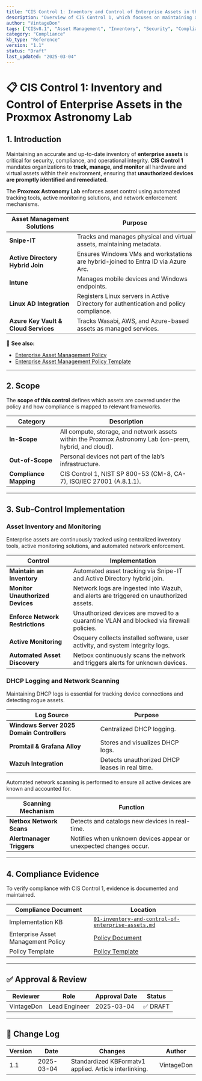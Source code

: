 ```yaml
---
title: "CIS Control 1: Inventory and Control of Enterprise Assets in the Proxmox Astronomy Lab"
description: "Overview of CIS Control 1, which focuses on maintaining an inventory of all enterprise assets and ensuring unauthorized devices are detected and managed."
author: "VintageDon"
tags: ["CISv8.1", "Asset Management", "Inventory", "Security", "Compliance"]
category: "Compliance"
kb_type: "Reference"
version: "1.1"
status: "Draft"
last_updated: "2025-03-04"
---
```


# **📋 CIS Control 1: Inventory and Control of Enterprise Assets in the Proxmox Astronomy Lab**

## **1. Introduction**

Maintaining an accurate and up-to-date inventory of **enterprise assets** is critical for security, compliance, and operational integrity. **CIS Control 1** mandates organizations to **track, manage, and monitor** all hardware and virtual assets within their environment, ensuring that **unauthorized devices are promptly identified and remediated**.

The **Proxmox Astronomy Lab** enforces asset control using automated tracking tools, active monitoring solutions, and network enforcement mechanisms.

| **Asset Management Solutions** | **Purpose** |
|--------------------------------|-------------|
| **Snipe-IT** | Tracks and manages physical and virtual assets, maintaining metadata. |
| **Active Directory Hybrid Join** | Ensures Windows VMs and workstations are hybrid-joined to Entra ID via Azure Arc. |
| **Intune** | Manages mobile devices and Windows endpoints. |
| **Linux AD Integration** | Registers Linux servers in Active Directory for authentication and policy compliance. |
| **Azure Key Vault & Cloud Services** | Tracks Wasabi, AWS, and Azure-based assets as managed services. |

📌 **See also:**

- [Enterprise Asset Management Policy](../cisv81-controls/cisv81-01-enterprise-asset-management-policy.md)
- [Enterprise Asset Management Policy Template](../cisv81-policy-templates/cisv81-01-inventory-and-control-of-enterprise-assets-template.md)

---

## **2. Scope**

The **scope of this control** defines which assets are covered under the policy and how compliance is mapped to relevant frameworks.

| **Category**  | **Description** |
|--------------|----------------|
| **In-Scope** | All compute, storage, and network assets within the Proxmox Astronomy Lab (on-prem, hybrid, and cloud). |
| **Out-of-Scope** | Personal devices not part of the lab’s infrastructure. |
| **Compliance Mapping** | CIS Control 1, NIST SP 800-53 (CM-8, CA-7), ISO/IEC 27001 (A.8.1.1). |

---

## **3. Sub-Control Implementation**

### **Asset Inventory and Monitoring**

Enterprise assets are continuously tracked using centralized inventory tools, active monitoring solutions, and automated network enforcement.

| **Control** | **Implementation** |
|------------|--------------------|
| **Maintain an Inventory** | Automated asset tracking via Snipe-IT and Active Directory hybrid join. |
| **Monitor Unauthorized Devices** | Network logs are ingested into Wazuh, and alerts are triggered on unauthorized assets. |
| **Enforce Network Restrictions** | Unauthorized devices are moved to a quarantine VLAN and blocked via firewall policies. |
| **Active Monitoring** | Osquery collects installed software, user activity, and system integrity logs. |
| **Automated Asset Discovery** | Netbox continuously scans the network and triggers alerts for unknown devices. |

### **DHCP Logging and Network Scanning**

Maintaining DHCP logs is essential for tracking device connections and detecting rogue assets.

| **Log Source** | **Purpose** |
|--------------|-------------|
| **Windows Server 2025 Domain Controllers** | Centralized DHCP logging. |
| **Promtail & Grafana Alloy** | Stores and visualizes DHCP logs. |
| **Wazuh Integration** | Detects unauthorized DHCP leases in real time. |

Automated network scanning is performed to ensure all active devices are known and accounted for.

| **Scanning Mechanism** | **Function** |
|----------------------|------------|
| **Netbox Network Scans** | Detects and catalogs new devices in real-time. |
| **Alertmanager Triggers** | Notifies when unknown devices appear or unexpected changes occur. |

---

## **4. Compliance Evidence**

To verify compliance with CIS Control 1, evidence is documented and maintained.

| **Compliance Document** | **Location** |
|------------------------|-------------|
| Implementation KB | [`01-inventory-and-control-of-enterprise-assets.md`](../docs/compliance-security/cisv8/1/) |
| Enterprise Asset Management Policy | [Policy Document](../cisv81-controls/cisv81-01-enterprise-asset-management-policy.md) |
| Policy Template | [Policy Template](../cisv81-policy-templates/cisv81-01-inventory-and-control-of-enterprise-assets-template.md) |

---

## **✅ Approval & Review**

| **Reviewer** | **Role** | **Approval Date** | **Status** |
|-------------|---------|------------------|------------|
| VintageDon | Lead Engineer | 2025-03-04 | ✅ DRAFT |

---

## **📜 Change Log**

| **Version** | **Date** | **Changes** | **Author** |
|------------|---------|-------------|------------|
| 1.1 | 2025-03-04 | Standardized KBFormatv1 applied. Article interlinking. | VintageDon |
